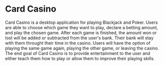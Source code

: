 # Card Casino
Card Casino is a desktop application for playing Blackjack and Poker.  Users are able to choose which game they want to play, declare a betting amount, and play the chosen game.  After each game is finished, the amount won or lost will be added or subtracted from the user's bank. Their bank will stay with them throught their time in the casino. Users will have the option of playing the same game again, playing the other game, or leaving the casino.  The end goal of Card Casino is to provide entertainment to the user and either teach them how to play or allow them to improve their playing skills.

